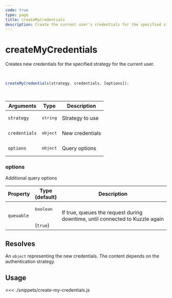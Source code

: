 ```yaml
---
code: true
type: page
title: createMyCredentials
description: Create the current user's credentials for the specified strategy.
---
```


# createMyCredentials

Creates new credentials for the specified strategy for the current user.

<br/>

```js
createMyCredentials(strategy, credentials, [options]);
```

<br/>

| Arguments     | Type              | Description     |
| ------------- | ----------------- | --------------- |
| `strategy`    | <pre>string</pre> | Strategy to use |
| `credentials` | <pre>object</pre> | New credentials |
| `options`     | <pre>object</pre> | Query options   |

### options

Additional query options

| Property   | Type<br/>(default)              | Description                                                                  |
| ---------- | ------------------------------- | ---------------------------------------------------------------------------- |
| `queuable` | <pre>boolean</pre><br/>(`true`) | If true, queues the request during downtime, until connected to Kuzzle again |

## Resolves

An `object` representing the new credentials.
The content depends on the authentication strategy.

## Usage

<<< ./snippets/create-my-credentials.js
